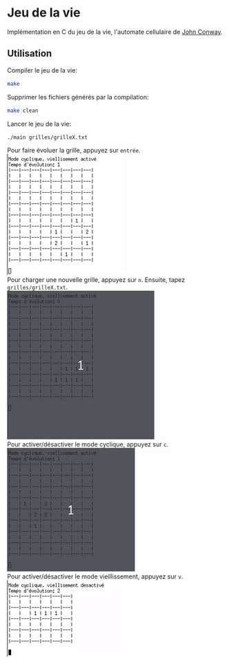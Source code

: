 # Jeu de la vie

Implémentation en C du jeu de la vie, l'automate cellulaire de [John Conway](https://fr.wikipedia.org/wiki/John_Horton_Conway).

## Utilisation

Compiler le jeu de la vie:
```bash 
make
```
Supprimer les fichiers générés par la compilation:
```bash
make clean
```

Lancer le jeu de la vie:
```bash
./main grilles/grilleX.txt
```
Pour faire évoluer la grille, appuyez sur `entrée`.   
![Demonstration de l'evolution](images/ev.gif)  
Pour charger une nouvelle grille, appuyez sur `n`. Ensuite, tapez `grilles/grilleX.txt`.   
![Demonstration du changement de grille](images/n.gif)    
Pour activer/désactiver le mode cyclique, appuyez sur `c`.  
![Demonstration du mode cyclique](images/cycle.gif)  
Pour activer/désactiver le mode vieillissement, appuyez sur `v`.   
![Demonstration du vieillissement](images/vi.gif)  
